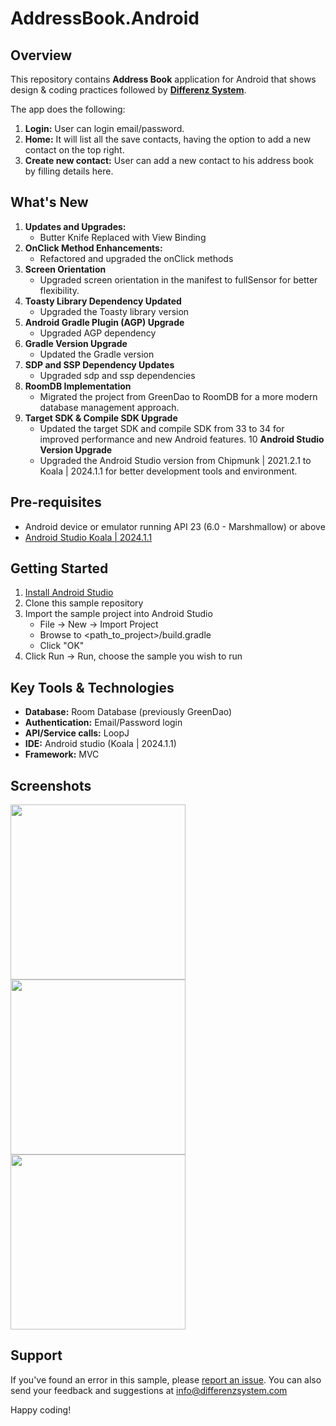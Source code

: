 # AddressBook.Android

## Overview
This repository contains **Address Book** application for Android that shows design & coding practices followed by **[Differenz System]([http://www.differenzsystem.com/](http://www.differenzsystem.com?tab=readme-ov-file&utm_source=github&utm_medium=AddressBook.Android))**.

The app does the following:
1. **Login:** User can login email/password. 
2. **Home:** It will list all the save contacts, having the option to add a new contact on the top right.
3. **Create new contact:** User can add a new contact to his address book by filling details here.

## What's New
1. **Updates and Upgrades:** 
	- Butter Knife Replaced with View Binding
2. **OnClick Method Enhancements:**
	- Refactored and upgraded the onClick methods
3. **Screen Orientation**
	- Upgraded screen orientation in the manifest to fullSensor for better flexibility.
4. **Toasty Library Dependency Updated**
	- Upgraded the Toasty library version
5. **Android Gradle Plugin (AGP) Upgrade**
	- Upgraded AGP dependency
6. **Gradle Version Upgrade**
    - Updated the Gradle version
7. **SDP and SSP Dependency Updates**
	- Upgraded sdp and ssp dependencies
8. **RoomDB Implementation**
    - Migrated the project from GreenDao to RoomDB for a more modern database management approach.
9. **Target SDK & Compile SDK Upgrade**
    - Updated the target SDK and compile SDK from 33 to 34 for improved performance and new Android features.
10 **Android Studio Version Upgrade**
    - Upgraded the Android Studio version from Chipmunk | 2021.2.1 to Koala | 2024.1.1 for better development tools and environment.

## Pre-requisites
- Android device or emulator running API 23 (6.0 - Marshmallow) or above
- [Android Studio Koala | 2024.1.1](https://developer.android.com/studio/index.html)

## Getting Started
1. [Install Android Studio](https://developer.android.com/studio/index.html)
2. Clone this sample repository
3. Import the sample project into Android Studio
	- File -> New -> Import Project
	- Browse to <path_to_project>/build.gradle
	- Click "OK"
4. Click Run -> Run, choose the sample you wish to run

## Key Tools & Technologies
- **Database:** Room Database (previously GreenDao)
- **Authentication:** Email/Password login
- **API/Service calls:** LoopJ 
- **IDE:** Android studio (Koala | 2024.1.1)
- **Framework:** MVC

## Screenshots
<img src="https://github.com/differenz-system/AddressBook.Android/blob/master/ScreenShots/login.png" width="280"> <img src="https://github.com/differenz-system/AddressBook.Android/blob/master/ScreenShots/list.png" width="280"> <img src="https://github.com/differenz-system/AddressBook.Android/blob/master/ScreenShots/detail.png" width="280">

## Support
If you've found an error in this sample, please [report an issue](https://github.com/differenz-system/AddressBook.Android/issues/new). You can also send your feedback and suggestions at info@differenzsystem.com

Happy coding!
